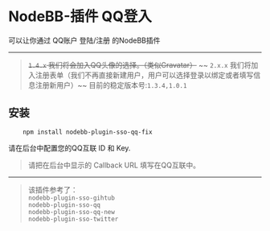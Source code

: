 # NodeBB-插件 QQ登入

可以让你通过 QQ账户 登陆/注册 的NodeBB插件

-----
> ~~`1.4.x` 我们将会加入QQ头像的选择。（类似Gravatar）~~
> ~~ `2.x.x` 我们将加入注册表单（我们不再直接新建用户，用户可以选择登录以绑定或者填写信息注册新用户）~~
> 目前的稳定版本号:`1.3.4,1.0.1`  

## 安装
```
    npm install nodebb-plugin-sso-qq-fix
```
请在后台中配置您的QQ互联 ID 和 Key.  
> 请把在后台中显示的 Callback URL 填写在QQ互联中。

----
> 该插件参考了：  
> `nodebb-plugin-sso-gihtub`  
> `nodebb-plugin-sso-qq`  
> `nodebb-plugin-sso-qq-new`  
> `nodebb-plugin-sso-twitter`